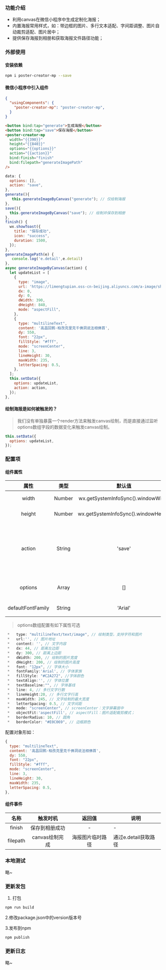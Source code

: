 ### 功能介绍

* 利用canvas在微信小程序中生成定制化海报；
* 内置海报常用样式，如：带边框的图片、多行文本适配、字间距调整、图片自动裁剪适配、图片居中；
* 提供保存海报到相册和获取海报文件路径功能；

### 外部使用

#### 安装依赖
```bash
npm i poster-creator-mp --save
```

#### 微信小程序中引入组件
```json
{
  "usingComponents": {
    "poster-creator-mp": "poster-creator-mp",
  }
}
```

```html
<button bind:tap="generate">生成海报</button>
<button bind:tap="save">保存海报</button>
<poster-creator-mp
  width="{{390}}"
  height="{{840}}"
  options="{{options}}"
  action="{{action}}"
  bind:finish="finish"
  bind:filepath="generateImagePath"
/>
```

```js
data: {
  options: [],
  action: "save",
},
generate(){
   this.generateImageByCanvas("generate"); // 仅绘制海报
},
save(){
  this.generateImageByCanvas("save"); // 绘制并保存到相册
},
finish() {
  wx.showToast({
    title: "保存成功",
    icon: "success",
    duration: 1500,
  });
},
generateImagePath(e) {
   console.log('e.detail',e.detail)
},
async generateImageByCanvas(action) {
  let updateList = [
    {
      type: "image",
      url: 'https://limengtupian.oss-cn-beijing.aliyuncs.com/a-image/share_bc.png',
      dx: 0,
      dy: 0,
      dWidth: 390,
      dHeight: 840,
      mode: "aspectFill",
    },
    {
      type: "multilineText",
      content: '高昌回鹘·柏孜克里克千佛洞说法相佛首',
      dy: 550,
      font: "22px",
      fillStyle: "#fff",
      mode: "screenCenter",
      line: 3,
      lineHeight: 30,
      maxWidth: 235,
      letterSpacing: 0.5,
    },
  ];
  this.setData({
    options: updateList,
    action: action,
  });
},
```

#### 绘制海报是如何被触发的？

> 我们没有单独暴露一个render方法来触发canvas绘制，而是直接通过监听options数组字段的数据变化来触发canvas绘制。

```js
this.setData({
  options: updateList,
});
```

### 配置项

#### 组件属性

| 属性 | 类型 | 默认值 | 说明 | 可选值 |
|:---:|:---:|:---:|:---:| ---| 
| width | Number | wx.getSystemInfoSync().windowWidth | canvas的宽度| - |
| height | Number | wx.getSystemInfoSync().windowHeight | canvas的高度 | - |
| action | String | 'save' | 绘制行为 | save：绘制并保存到相册；generate：绘制海报并返回海报临时路径
| options | Array | [] | 绘制海报的内容 | - |
| defaultFontFamily | String | 'Arial' | 文字字体 | - |

> options数组配置有如下属性可选

```js
 *   type: "multilineText/text/image", // 绘制类型，支持字符和图片
 *   url:'', // 图片地址
 *   content: '', // 文字内容
 *   dx: 44, // 距离左边距
 *   dy: 300, // 距离上边距
 *   dWidth: 200, // 绘制的图片宽度
 *   dHeight: 200, // 绘制的图片高度
 *   font: "12px", // 字体大小
 *   fontFamily:'Arial', // 字体家族
 *   fillStyle: "#C2A272", //字体颜色
 *   textAlign:'', // 字体位置
 *   textBaseline:"", // 字体基线
 *   line: 4, // 多行文字行数
 *   lineHeight:20, // 多行文字行高
 *   maxWidth: 245, // 文字绘制的最大宽度
 *   letterSpacing: 0.5, // 文字间距
 *   mode: "screenCenter", // screenCenter：文字屏幕居中
 *   objectFit:'aspectFill', // aspectFill：图片适配裁剪模式；
 *   borderRadius: 10, // 圆角
 *   borderColor: "#E0C069", // 边框颜色
```
配置对象形如：

```js
{
  type: "multilineText",
  content: '高昌回鹘·柏孜克里克千佛洞说法相佛首',
  dy: 550,
  font: "22px",
  fillStyle: "#fff",
  mode: "screenCenter",
  line: 3,
  lineHeight: 30,
  maxWidth: 235,
  letterSpacing: 0.5,
},
```
#### 组件事件

| 名称 | 触发时机 | 返回值 | 说明  |
|:---:|:---:|:---:|---| 
| finish | 保存到相册成功 |- | - | 
| filepath | canvas绘制完成 | 海报图片临时路径 | 通过e.detail获取路径 | 

### 本地测试

略~

### 更新发包

1. 打包
```bash
npm run build
```

2.修改package.json中的version版本号

3.发布到npm
```bash
npm publish
```

### 更新日志

略~